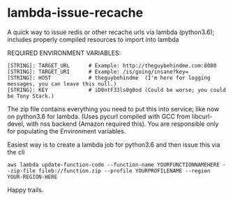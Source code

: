 # lambda-issue-recache
A quick way to issue redis or other recache urls via lambda (python3.6); includes properly compiled resources to import into lambda

REQUIRED ENVIRONMENT VARIABLES:

    [STRING]: TARGET_URL      # Example: http://theguybehindme.com:8080
    [STRING]: TARGET_URI      # Example: /is/going/insane?key=
    [STRING]: HOST            # theguybehindme  (I'm here for logging messages, you can leave this null.)
    [STRING]: KEY             # iD0ntF33ls0g0od (Could be worse; you could be Tony Stark.)

The zip file contains everything you need to put this into service; like now on python3.6 for lambda. (Uses pycurl compiled with GCC from libcurl-devel, with nss backend (Amazon required this). You are responsible only for populating the Environment variables. 

Easiest way is to create a lambda job for python3.6 and then issue this via the cli

    aws lambda update-function-code --function-name YOURFUNCTIONNAMEHERE --zip-file fileb://function.zip --profile YOURPROFILENAME --region YOUR-REGION-HERE
    
  
Happy trails.
